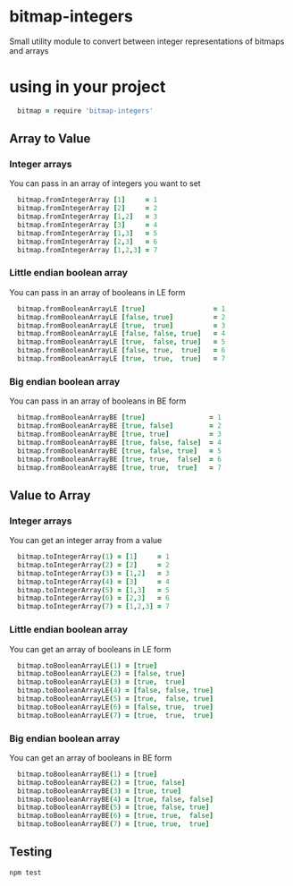 # bitmap-integers

Small utility module to convert between integer representations of bitmaps and arrays

# using in your project
```coffee
  bitmap = require 'bitmap-integers'
```

## Array to Value
### Integer arrays

You can pass in an array of integers you want to set
```coffee
  bitmap.fromIntegerArray [1]     = 1
  bitmap.fromIntegerArray [2]     = 2
  bitmap.fromIntegerArray [1,2]   = 3
  bitmap.fromIntegerArray [3]     = 4
  bitmap.fromIntegerArray [1,3]   = 5
  bitmap.fromIntegerArray [2,3]   = 6
  bitmap.fromIntegerArray [1,2,3] = 7
```

### Little endian boolean array

You can pass in an array of booleans in LE form
```coffee
  bitmap.fromBooleanArrayLE [true]                 = 1
  bitmap.fromBooleanArrayLE [false, true]          = 2
  bitmap.fromBooleanArrayLE [true,  true]          = 3
  bitmap.fromBooleanArrayLE [false, false, true]   = 4
  bitmap.fromBooleanArrayLE [true,  false, true]   = 5
  bitmap.fromBooleanArrayLE [false, true,  true]   = 6
  bitmap.fromBooleanArrayLE [true,  true,  true]   = 7
```

### Big endian boolean array

You can pass in an array of booleans in BE form
```coffee
  bitmap.fromBooleanArrayBE [true]                = 1
  bitmap.fromBooleanArrayBE [true, false]         = 2
  bitmap.fromBooleanArrayBE [true, true]          = 3
  bitmap.fromBooleanArrayBE [true, false, false]  = 4
  bitmap.fromBooleanArrayBE [true, false, true]   = 5
  bitmap.fromBooleanArrayBE [true, true,  false]  = 6
  bitmap.fromBooleanArrayBE [true, true,  true]   = 7
```

## Value to Array
### Integer arrays

You can get an integer array from a value
```coffee
  bitmap.toIntegerArray(1) = [1]     = 1
  bitmap.toIntegerArray(2) = [2]     = 2
  bitmap.toIntegerArray(3) = [1,2]   = 3
  bitmap.toIntegerArray(4) = [3]     = 4
  bitmap.toIntegerArray(5) = [1,3]   = 5
  bitmap.toIntegerArray(6) = [2,3]   = 6
  bitmap.toIntegerArray(7) = [1,2,3] = 7
```

### Little endian boolean array

You can get an array of booleans in LE form
```coffee
  bitmap.toBooleanArrayLE(1) = [true]              
  bitmap.toBooleanArrayLE(2) = [false, true]       
  bitmap.toBooleanArrayLE(3) = [true,  true]       
  bitmap.toBooleanArrayLE(4) = [false, false, true]
  bitmap.toBooleanArrayLE(5) = [true,  false, true]
  bitmap.toBooleanArrayLE(6) = [false, true,  true]
  bitmap.toBooleanArrayLE(7) = [true,  true,  true]
```

### Big endian boolean array

You can get an array of booleans in BE form
```coffee
  bitmap.toBooleanArrayBE(1) = [true]              
  bitmap.toBooleanArrayBE(2) = [true, false]       
  bitmap.toBooleanArrayBE(3) = [true, true]        
  bitmap.toBooleanArrayBE(4) = [true, false, false]
  bitmap.toBooleanArrayBE(5) = [true, false, true] 
  bitmap.toBooleanArrayBE(6) = [true, true,  false]
  bitmap.toBooleanArrayBE(7) = [true, true,  true] 
```

## Testing

```
npm test
```
